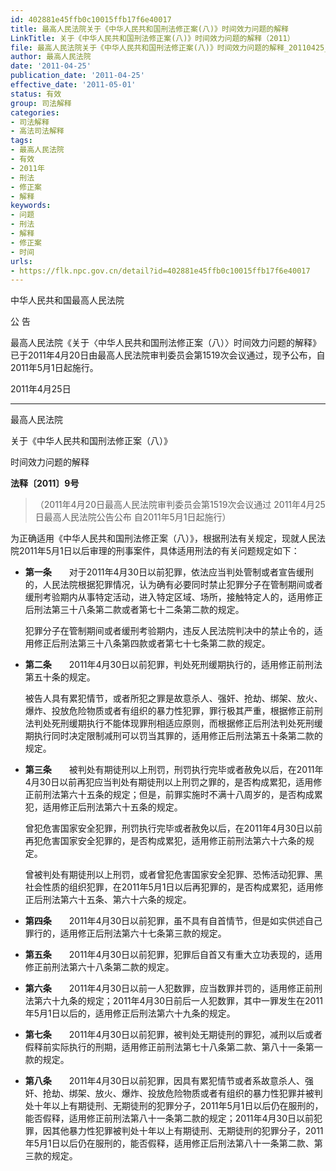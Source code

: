 ```yaml
---
id: 402881e45ffb0c10015ffb17f6e40017
title: 最高人民法院关于《中华人民共和国刑法修正案(八)》时间效力问题的解释
LinkTitle: 关于《中华人民共和国刑法修正案(八)》时间效力问题的解释（2011）
file: 最高人民法院关于《中华人民共和国刑法修正案(八)》时间效力问题的解释_20110425_402881e45ffb0c10015ffb17f6e40017.docx
author: 最高人民法院
date: '2011-04-25'
publication_date: '2011-04-25'
effective_date: '2011-05-01'
status: 有效
group: 司法解释
categories:
- 司法解释
- 高法司法解释
tags:
- 最高人民法院
- 有效
- 2011年
- 刑法
- 修正案
- 解释
keywords:
- 问题
- 刑法
- 解释
- 修正案
- 时间
urls:
- https://flk.npc.gov.cn/detail?id=402881e45ffb0c10015ffb17f6e40017
---
```


中华人民共和国最高人民法院

公 告

最高人民法院《关于〈中华人民共和国刑法修正案（八）〉时间效力问题的解释》已于2011年4月20日由最高人民法院审判委员会第1519次会议通过，现予公布，自2011年5月1日起施行。

2011年4月25日

---

最高人民法院

关于《中华人民共和国刑法修正案（八）》

时间效力问题的解释

**法释〔2011〕9号**

> （2011年4月20日最高人民法院审判委员会第1519次会议通过 2011年4月25日最高人民法院公告公布 自2011年5月1日起施行）

为正确适用《中华人民共和国刑法修正案（八）》，根据刑法有关规定，现就人民法院2011年5月1日以后审理的刑事案件，具体适用刑法的有关问题规定如下：

- **第一条**　　对于2011年4月30日以前犯罪，依法应当判处管制或者宣告缓刑的，人民法院根据犯罪情况，认为确有必要同时禁止犯罪分子在管制期间或者缓刑考验期内从事特定活动，进入特定区域、场所，接触特定人的，适用修正后刑法第三十八条第二款或者第七十二条第二款的规定。

  犯罪分子在管制期间或者缓刑考验期内，违反人民法院判决中的禁止令的，适用修正后刑法第三十八条第四款或者第七十七条第二款的规定。

- **第二条**　　2011年4月30日以前犯罪，判处死刑缓期执行的，适用修正前刑法第五十条的规定。

  被告人具有累犯情节，或者所犯之罪是故意杀人、强奸、抢劫、绑架、放火、爆炸、投放危险物质或者有组织的暴力性犯罪，罪行极其严重，根据修正前刑法判处死刑缓期执行不能体现罪刑相适应原则，而根据修正后刑法判处死刑缓期执行同时决定限制减刑可以罚当其罪的，适用修正后刑法第五十条第二款的规定。

- **第三条**　　被判处有期徒刑以上刑罚，刑罚执行完毕或者赦免以后，在2011年4月30日以前再犯应当判处有期徒刑以上刑罚之罪的，是否构成累犯，适用修正前刑法第六十五条的规定；但是，前罪实施时不满十八周岁的，是否构成累犯，适用修正后刑法第六十五条的规定。

  曾犯危害国家安全犯罪，刑罚执行完毕或者赦免以后，在2011年4月30日以前再犯危害国家安全犯罪的，是否构成累犯，适用修正前刑法第六十六条的规定。

  曾被判处有期徒刑以上刑罚，或者曾犯危害国家安全犯罪、恐怖活动犯罪、黑社会性质的组织犯罪，在2011年5月1日以后再犯罪的，是否构成累犯，适用修正后刑法第六十五条、第六十六条的规定。

- **第四条**　　2011年4月30日以前犯罪，虽不具有自首情节，但是如实供述自己罪行的，适用修正后刑法第六十七条第三款的规定。

- **第五条**　　2011年4月30日以前犯罪，犯罪后自首又有重大立功表现的，适用修正前刑法第六十八条第二款的规定。

- **第六条**　　2011年4月30日以前一人犯数罪，应当数罪并罚的，适用修正前刑法第六十九条的规定；2011年4月30日前后一人犯数罪，其中一罪发生在2011年5月1日以后的，适用修正后刑法第六十九条的规定。

- **第七条**　　2011年4月30日以前犯罪，被判处无期徒刑的罪犯，减刑以后或者假释前实际执行的刑期，适用修正前刑法第七十八条第二款、第八十一条第一款的规定。

- **第八条**　　2011年4月30日以前犯罪，因具有累犯情节或者系故意杀人、强奸、抢劫、绑架、放火、爆炸、投放危险物质或者有组织的暴力性犯罪并被判处十年以上有期徒刑、无期徒刑的犯罪分子，2011年5月1日以后仍在服刑的，能否假释，适用修正前刑法第八十一条第二款的规定；2011年4月30日以前犯罪，因其他暴力性犯罪被判处十年以上有期徒刑、无期徒刑的犯罪分子，2011年5月1日以后仍在服刑的，能否假释，适用修正后刑法第八十一条第二款、第三款的规定。
